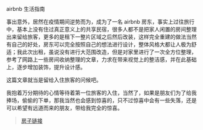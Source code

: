 airbnb 生活指南

事出意外，居然在疫情期间逆势而为，成为了一名 airbnb 房东，事实上过往旅行中，基本上没有住过真正意义上的共享民宿，很多人都不是把家人闲置的房间整理出来留给旅客，更多的是租下一整片区域之后然后改装，这样完全重建的做法当然有自己的好处，房东可以完全按照自己的想法进行设计，整体风格大都让人极为舒适；我此次出租，虽说没有进行大范围改造，但是对家里进行了一次全方位整理，参考了网路上一些房间收纳整理的文章，力求在带来视觉上的整洁感，并在此基础上，逐步增加装饰，提升设计感。

这篇文章就当是留给入住旅客的问候吧。

我抱着万分期待的心情等待着第一位旅客的入住，当然了，如果是朋友们为了给我捧场，偷偷的下单，那我当然也会感到惊喜的，只不过惊喜中会有一些失落，还是可以希望有远道而来的朋友，带给我完全的惊喜。

> [房子链接](https://airbnb.com/h/peanut-chengcx) 


